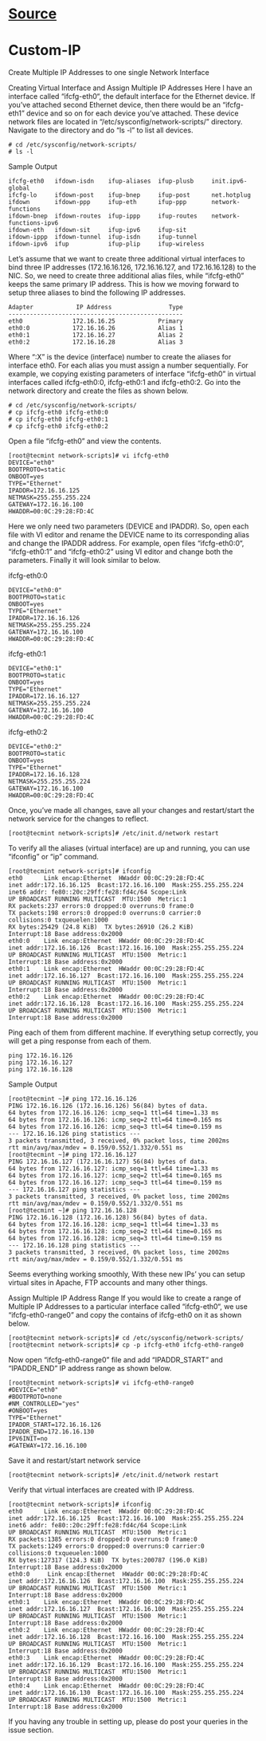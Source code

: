 # [Source](http://www.tecmint.com/create-multiple-ip-addresses-to-one-single-network-interface/)

# Custom-IP
Create Multiple IP Addresses to one single Network Interface


Creating Virtual Interface and Assign Multiple IP Addresses
Here I have an interface called “ifcfg-eth0“, the default interface for the Ethernet device. If you’ve attached second Ethernet device, then there would be an “ifcfg-eth1” device and so on for each device you’ve attached. These device network files are located in “/etc/sysconfig/network-scripts/” directory. Navigate to the directory and do “ls -l” to list all devices.

```
# cd /etc/sysconfig/network-scripts/
# ls -l
```

Sample Output

```
ifcfg-eth0   ifdown-isdn    ifup-aliases  ifup-plusb     init.ipv6-global
ifcfg-lo     ifdown-post    ifup-bnep     ifup-post      net.hotplug
ifdown       ifdown-ppp     ifup-eth      ifup-ppp       network-functions
ifdown-bnep  ifdown-routes  ifup-ippp     ifup-routes    network-functions-ipv6
ifdown-eth   ifdown-sit     ifup-ipv6     ifup-sit
ifdown-ippp  ifdown-tunnel  ifup-isdn     ifup-tunnel
ifdown-ipv6  ifup           ifup-plip     ifup-wireless
```

Let’s assume that we want to create three additional virtual interfaces to bind three IP addresses (172.16.16.126, 172.16.16.127, and 172.16.16.128) to the NIC. So, we need to create three additional alias files, while “ifcfg-eth0” keeps the same primary IP address. This is how we moving forward to setup three aliases to bind the following IP addresses.

```
Adapter            IP Address                Type
-------------------------------------------------
eth0              172.16.16.25            Primary
eth0:0            172.16.16.26            Alias 1
eth0:1            172.16.16.27            Alias 2
eth0:2            172.16.16.28            Alias 3
```

Where “:X” is the device (interface) number to create the aliases for interface eth0. For each alias you must assign a number sequentially. For example, we copying existing parameters of interface “ifcfg-eth0” in virtual interfaces called ifcfg-eth0:0, ifcfg-eth0:1 and ifcfg-eth0:2. Go into the network directory and create the files as shown below.

```
# cd /etc/sysconfig/network-scripts/
# cp ifcfg-eth0 ifcfg-eth0:0
# cp ifcfg-eth0 ifcfg-eth0:1
# cp ifcfg-eth0 ifcfg-eth0:2
```

Open a file “ifcfg-eth0” and view the contents.

```
[root@tecmint network-scripts]# vi ifcfg-eth0
DEVICE="eth0"
BOOTPROTO=static
ONBOOT=yes
TYPE="Ethernet"
IPADDR=172.16.16.125
NETMASK=255.255.255.224
GATEWAY=172.16.16.100
HWADDR=00:0C:29:28:FD:4C
```

Here we only need two parameters (DEVICE and IPADDR). So, open each file with VI editor and rename the DEVICE name to its corresponding alias and change the IPADDR address. For example, open files “ifcfg-eth0:0“, “ifcfg-eth0:1” and “ifcfg-eth0:2” using VI editor and change both the parameters. Finally it will look similar to below.

ifcfg-eth0:0

```
DEVICE="eth0:0"
BOOTPROTO=static
ONBOOT=yes
TYPE="Ethernet"
IPADDR=172.16.16.126
NETMASK=255.255.255.224
GATEWAY=172.16.16.100
HWADDR=00:0C:29:28:FD:4C
```

ifcfg-eth0:1

```
DEVICE="eth0:1"
BOOTPROTO=static
ONBOOT=yes
TYPE="Ethernet"
IPADDR=172.16.16.127
NETMASK=255.255.255.224
GATEWAY=172.16.16.100
HWADDR=00:0C:29:28:FD:4C
```

ifcfg-eth0:2

```
DEVICE="eth0:2"
BOOTPROTO=static
ONBOOT=yes
TYPE="Ethernet"
IPADDR=172.16.16.128
NETMASK=255.255.255.224
GATEWAY=172.16.16.100
HWADDR=00:0C:29:28:FD:4C
```

Once, you’ve made all changes, save all your changes and restart/start the network service for the changes to reflect.

```
[root@tecmint network-scripts]# /etc/init.d/network restart
```

To verify all the aliases (virtual interface) are up and running, you can use “ifconfig” or “ip” command.

```
[root@tecmint network-scripts]# ifconfig
eth0      Link encap:Ethernet  HWaddr 00:0C:29:28:FD:4C
inet addr:172.16.16.125  Bcast:172.16.16.100  Mask:255.255.255.224
inet6 addr: fe80::20c:29ff:fe28:fd4c/64 Scope:Link
UP BROADCAST RUNNING MULTICAST  MTU:1500  Metric:1
RX packets:237 errors:0 dropped:0 overruns:0 frame:0
TX packets:198 errors:0 dropped:0 overruns:0 carrier:0
collisions:0 txqueuelen:1000
RX bytes:25429 (24.8 KiB)  TX bytes:26910 (26.2 KiB)
Interrupt:18 Base address:0x2000
eth0:0    Link encap:Ethernet  HWaddr 00:0C:29:28:FD:4C
inet addr:172.16.16.126  Bcast:172.16.16.100  Mask:255.255.255.224
UP BROADCAST RUNNING MULTICAST  MTU:1500  Metric:1
Interrupt:18 Base address:0x2000
eth0:1    Link encap:Ethernet  HWaddr 00:0C:29:28:FD:4C
inet addr:172.16.16.127  Bcast:172.16.16.100  Mask:255.255.255.224
UP BROADCAST RUNNING MULTICAST  MTU:1500  Metric:1
Interrupt:18 Base address:0x2000
eth0:2    Link encap:Ethernet  HWaddr 00:0C:29:28:FD:4C
inet addr:172.16.16.128  Bcast:172.16.16.100  Mask:255.255.255.224
UP BROADCAST RUNNING MULTICAST  MTU:1500  Metric:1
Interrupt:18 Base address:0x2000
```

Ping each of them from different machine. If everything setup correctly, you will get a ping response from each of them.

```
ping 172.16.16.126
ping 172.16.16.127
ping 172.16.16.128
```

Sample Output

```
[root@tecmint ~]# ping 172.16.16.126
PING 172.16.16.126 (172.16.16.126) 56(84) bytes of data.
64 bytes from 172.16.16.126: icmp_seq=1 ttl=64 time=1.33 ms
64 bytes from 172.16.16.126: icmp_seq=2 ttl=64 time=0.165 ms
64 bytes from 172.16.16.126: icmp_seq=3 ttl=64 time=0.159 ms
--- 172.16.16.126 ping statistics ---
3 packets transmitted, 3 received, 0% packet loss, time 2002ms
rtt min/avg/max/mdev = 0.159/0.552/1.332/0.551 ms
[root@tecmint ~]# ping 172.16.16.127
PING 172.16.16.127 (172.16.16.127) 56(84) bytes of data.
64 bytes from 172.16.16.127: icmp_seq=1 ttl=64 time=1.33 ms
64 bytes from 172.16.16.127: icmp_seq=2 ttl=64 time=0.165 ms
64 bytes from 172.16.16.127: icmp_seq=3 ttl=64 time=0.159 ms
--- 172.16.16.127 ping statistics ---
3 packets transmitted, 3 received, 0% packet loss, time 2002ms
rtt min/avg/max/mdev = 0.159/0.552/1.332/0.551 ms
[root@tecmint ~]# ping 172.16.16.128
PING 172.16.16.128 (172.16.16.128) 56(84) bytes of data.
64 bytes from 172.16.16.128: icmp_seq=1 ttl=64 time=1.33 ms
64 bytes from 172.16.16.128: icmp_seq=2 ttl=64 time=0.165 ms
64 bytes from 172.16.16.128: icmp_seq=3 ttl=64 time=0.159 ms
--- 172.16.16.128 ping statistics ---
3 packets transmitted, 3 received, 0% packet loss, time 2002ms
rtt min/avg/max/mdev = 0.159/0.552/1.332/0.551 ms
```

Seems everything working smoothly, With these new IPs’ you can setup virtual sites in Apache, FTP accounts and many other things.

Assign Multiple IP Address Range
If you would like to create a range of Multiple IP Addresses to a particular interface called “ifcfg-eth0“, we use “ifcfg-eth0-range0” and copy the contains of ifcfg-eth0 on it as shown below.

```
[root@tecmint network-scripts]# cd /etc/sysconfig/network-scripts/
[root@tecmint network-scripts]# cp -p ifcfg-eth0 ifcfg-eth0-range0
```

Now open “ifcfg-eth0-range0” file and add “IPADDR_START” and “IPADDR_END” IP address range as shown below.

```
[root@tecmint network-scripts]# vi ifcfg-eth0-range0
#DEVICE="eth0"
#BOOTPROTO=none
#NM_CONTROLLED="yes"
#ONBOOT=yes
TYPE="Ethernet"
IPADDR_START=172.16.16.126
IPADDR_END=172.16.16.130
IPV6INIT=no
#GATEWAY=172.16.16.100
```

Save it and restart/start network service

```
[root@tecmint network-scripts]# /etc/init.d/network restart
```

Verify that virtual interfaces are created with IP Address.

```
[root@tecmint network-scripts]# ifconfig
eth0      Link encap:Ethernet  HWaddr 00:0C:29:28:FD:4C
inet addr:172.16.16.125  Bcast:172.16.16.100  Mask:255.255.255.224
inet6 addr: fe80::20c:29ff:fe28:fd4c/64 Scope:Link
UP BROADCAST RUNNING MULTICAST  MTU:1500  Metric:1
RX packets:1385 errors:0 dropped:0 overruns:0 frame:0
TX packets:1249 errors:0 dropped:0 overruns:0 carrier:0
collisions:0 txqueuelen:1000
RX bytes:127317 (124.3 KiB)  TX bytes:200787 (196.0 KiB)
Interrupt:18 Base address:0x2000
eth0:0     Link encap:Ethernet  HWaddr 00:0C:29:28:FD:4C
inet addr:172.16.16.126  Bcast:172.16.16.100  Mask:255.255.255.224
UP BROADCAST RUNNING MULTICAST  MTU:1500  Metric:1
Interrupt:18 Base address:0x2000
eth0:1    Link encap:Ethernet  HWaddr 00:0C:29:28:FD:4C
inet addr:172.16.16.127  Bcast:172.16.16.100  Mask:255.255.255.224
UP BROADCAST RUNNING MULTICAST  MTU:1500  Metric:1
Interrupt:18 Base address:0x2000
eth0:2    Link encap:Ethernet  HWaddr 00:0C:29:28:FD:4C
inet addr:172.16.16.128  Bcast:172.16.16.100  Mask:255.255.255.224
UP BROADCAST RUNNING MULTICAST  MTU:1500  Metric:1
Interrupt:18 Base address:0x2000
eth0:3    Link encap:Ethernet  HWaddr 00:0C:29:28:FD:4C
inet addr:172.16.16.129  Bcast:172.16.16.100  Mask:255.255.255.224
UP BROADCAST RUNNING MULTICAST  MTU:1500  Metric:1
Interrupt:18 Base address:0x2000
eth0:4    Link encap:Ethernet  HWaddr 00:0C:29:28:FD:4C
inet addr:172.16.16.130  Bcast:172.16.16.100  Mask:255.255.255.224
UP BROADCAST RUNNING MULTICAST  MTU:1500  Metric:1
Interrupt:18 Base address:0x2000
```

If you having any trouble in setting up, please do post your queries in the issue section.
